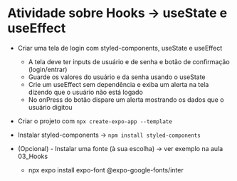 # Atividade sobre Hooks -> useState e useEffect

- Criar uma tela de login com styled-components, useState e useEffect

  - A tela deve ter inputs de usuário e de senha e botão de confirmação (login/entrar)
  - Guarde os valores do usuário e da senha usando o useState
  - Crie um useEffect sem dependência e exiba um alerta na tela dizendo que o usuário não está logado
  - No onPress do botão dispare um alerta mostrando os dados que o usuário digitou

- Criar o projeto com `npx create-expo-app --template`
- Instalar styled-components -> `npm install styled-components`
- (Opcional) - Instalar uma fonte (à sua escolha) -> ver exemplo na aula 03_Hooks
  - npx expo install expo-font @expo-google-fonts/inter
